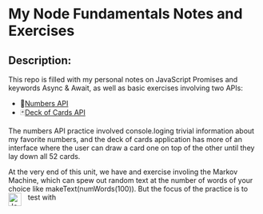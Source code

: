 # My Node Fundamentals Notes and Exercises

## Description: 

This repo is filled with my personal notes on JavaScript Promises and keywords Async & Await, as well as basic exercises involving two APIs: 
* 🔢[Numbers API](http://numbersapi.com/)
* 🃏[Deck of Cards API](https://deckofcardsapi.com/)

The numbers API practice involved console.loging trivial information about my favorite numbers, and the deck of cards application has more of an interface where the user can draw a card one on top of the other until they lay down all 52 cards.  

At the very end of this unit, we have and exercise involing the Markov Machine, which can spew out random text at the number of words of your choice like makeText(numWords(100)). But the focus of the practice is to test with 
[<img align="left" alt="Jest" width="26px" src="https://cdn.worldvectorlogo.com/logos/jest-2.svg" style="padding-right:10px;" />][jest]

[jest]: https://jestjs.io/ 
